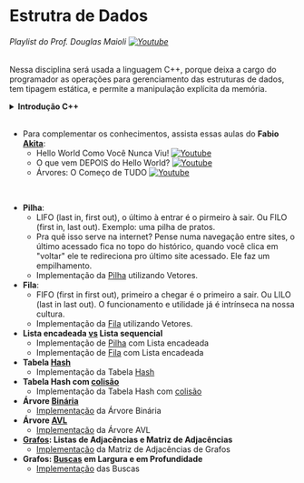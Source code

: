 # Estrutra de Dados

###### Playlist do Prof. Douglas Maioli [![Youtube](https://www.youtube.com/s/desktop/b4620429/img/favicon.ico)](https://www.youtube.com/playlist?list=PLrOyM49ctTx_AMgNGQaic10qQJpTpXfn_)

Nessa disciplina será usada a linguagem C++, porque deixa a cargo do programador as operações para gerenciamento das estruturas de dados, tem tipagem estática, e permite a manipulação explícita da memória.

<details><summary><b>Introdução C++</b></summary>

- Aula [1](./aulas/primeiro.cpp) - Hello World
- Aula [2](./aulas/segundo.cpp) - Variáveis e Entradas
- Aula [4](./aulas/quarto.cpp) - Funções
- Desafio [1](./exercs/exer1.cpp) - Função matemática
- Desafio [2](./exercs/exer2.cpp) - Média aluno
- Desafio [3](./exercs/exer3.cpp) - Fatorial
- Desafio [4](./exercs/exer4.cpp) - Várias potências
- Desafio [5](./exercs/exer5.cpp) - Moradia Popular
- Aula [7](./aulas/setimo.cpp) - Ponteiros
- Aula [8](./aulas/oitavo.cpp) - Vetores
- Aula [9](./aulas/nono.cpp) - Matriz
- Desafio [6](./exercs/exer6.cpp) - Gasto familiar
- Desafio [7](./exercs/exer7.cpp) - Soma de matrizes
- Desafio [8](./exercs/exer8.cpp) - Vetores dinâmicos
- Desafio [9](./exercs/exer9.cpp) - Idade com ponteiro
- Desafio [10](./exercs/exer10.cpp) - Trocando ponteiros
- Aula de Classes:
  - Exemplo [1](./aulas/classe1.cpp)
  - Exemplo [2](./aulas/classe2.cpp)
  - Exemplo [3](./aulas/classe3.cpp)
- Classes em arquivos [separados](./aulas/carro/)
> Pra compilar algoritmos em arquivos separados: `g++ main_filename.cpp filename.cpp etc.cpp -o filename.exe` depois pra rodar o algortimo pelo terminal vá no dir do .exe: `./filename.exe`
- Desafio [11](./exercs/exer11.cpp) - Classe Cidades

</details><br>

- Para complementar os conhecimentos, assista essas aulas do **Fabio [Akita](https://github.com/akitaonrails)**:
  - Hello World Como Você Nunca Viu! [![Youtube](https://www.youtube.com/s/desktop/b4620429/img/favicon.ico)](https://youtu.be/Gp2m8ZuXoPg)
  - O que vem DEPOIS do Hello World? [![Youtube](https://www.youtube.com/s/desktop/b4620429/img/favicon.ico)](https://youtu.be/YyWMN_0g3BQ)
  - Árvores: O Começo de TUDO [![Youtube](https://www.youtube.com/s/desktop/b4620429/img/favicon.ico)](https://youtu.be/9GdesxWtOgs)
<br>

- **Pilha**: 
  - LIFO (last in, first out), o último à entrar é o pirmeiro à sair. Ou FILO (first in, last out). Exemplo: uma pilha de pratos.
  - Pra quê isso serve na internet? Pense numa navegação entre sites, o último acessado fica no topo do histórico, quando você clica em "voltar" ele te redireciona pro último site acessado. Ele faz um empilhamento.
  - Implementação da [Pilha](./pilha/) utilizando Vetores.
- **Fila**:
  - FIFO (first in first out), primeiro a chegar é o primeiro a sair. Ou LILO (last in last out). O funcionamento e utilidade já é intrínseca na nossa cultura.
  - Implementação da [Fila](./fila/fila.exe) utilizando Vetores.
- **Lista encadeada [vs](./pilha-encadeada/lista-encadeada.pdf) Lista sequencial**
  - Implementação de [Pilha](./pilha-encadeada/) com Lista encadeada
  - Implementação de [Fila](./fila-encadeada/) com Lista encadeada
- **Tabela [Hash](./tabela-hash/tabela_hash.pdf)**
  - Implementação da Tabela [Hash](./tabela-hash/)
- **Tabela Hash com [colisão](./tabela-hash-colisao/tabela_hash_colisao.pdf)**
  - Implementação da Tabela Hash com [colisão](./tabela-hash-colisao/)
- **Árvore [Binária](./arvore-binaria/arvore_binaria.pdf)**
  - [Implementação](./arvore-binaria/) da Árvore Binária
- **Árvore [AVL](./arvore-avl/arvore_avl.pdf)**
  - [Implementação](./arvore-avl/) da Árvore AVL
- **[Grafos](./grafos/grafos.pdf): Listas de Adjacências e Matriz de Adjacências**
  - [Implementação](./grafos/matriz-adjacencias) da Matriz de Adjacências de Grafos
- **Grafos: [Buscas](./grafos/buscas/buscas.pdf) em Largura e em Profundidade**
  - [Implementação](./grafos/buscas/) das Buscas